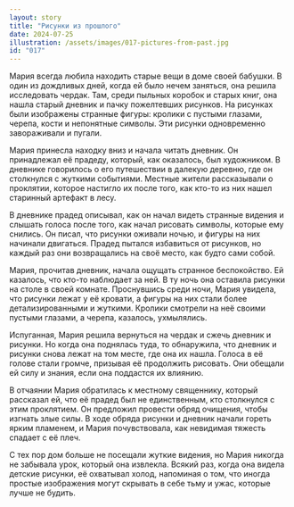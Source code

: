 ```yaml
---
layout: story
title: "Рисунки из прошлого"
date: 2024-07-25
illustration: /assets/images/017-pictures-from-past.jpg
id: "017"
---
```


Мария всегда любила находить старые вещи в доме своей бабушки. В один из дождливых дней, когда ей было нечем заняться, она решила исследовать чердак. Там, среди пыльных коробок и старых книг, она нашла старый дневник и пачку пожелтевших рисунков. На рисунках были изображены странные фигуры: кролики с пустыми глазами, черепа, кости и непонятные символы. Эти рисунки одновременно завораживали и пугали.

Мария принесла находку вниз и начала читать дневник. Он принадлежал её прадеду, который, как оказалось, был художником. В дневнике говорилось о его путешествии в далекую деревню, где он столкнулся с жуткими событиями. Местные жители рассказывали о проклятии, которое настигло их после того, как кто-то из них нашел старинный артефакт в лесу.

В дневнике прадед описывал, как он начал видеть странные видения и слышать голоса после того, как начал рисовать символы, которые ему снились. Он писал, что рисунки оживали ночью, и фигуры на них начинали двигаться. Прадед пытался избавиться от рисунков, но каждый раз они возвращались на своё место, как будто сами собой.

Мария, прочитав дневник, начала ощущать странное беспокойство. Ей казалось, что кто-то наблюдает за ней. В ту ночь она оставила рисунки на столе в своей комнате. Проснувшись среди ночи, Мария увидела, что рисунки лежат у её кровати, а фигуры на них стали более детализированными и жуткими. Кролики смотрели на неё своими пустыми глазами, а черепа, казалось, ухмылялись.

Испуганная, Мария решила вернуться на чердак и сжечь дневник и рисунки. Но когда она поднялась туда, то обнаружила, что дневник и рисунки снова лежат на том месте, где она их нашла. Голоса в её голове стали громче, призывая её продолжить рисовать. Они обещали ей силу и знания, если она поддастся их влиянию.

В отчаянии Мария обратилась к местному священнику, который рассказал ей, что её прадед был не единственным, кто столкнулся с этим проклятием. Он предложил провести обряд очищения, чтобы изгнать злые силы. В ходе обряда рисунки и дневник начали гореть ярким пламенем, и Мария почувствовала, как невидимая тяжесть спадает с её плеч.

С тех пор дом больше не посещали жуткие видения, но Мария никогда не забывала урок, который она извлекла. Всякий раз, когда она видела детские рисунки, её охватывал холод, напоминая о том, что иногда простые изображения могут скрывать в себе тьму и ужас, которые лучше не будить.
